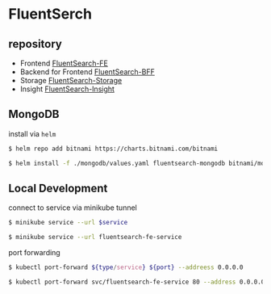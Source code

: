 # FluentSerch

## repository
- Frontend [FluentSearch-FE](https://github.com/yee2542/FluentSearch-FE)
- Backend for Frontend [FluentSearch-BFF](https://github.com/yee2542/FluentSearch-BFF)
- Storage [FluentSearch-Storage](https://github.com/yee2542/FluentSearch-Storage)
- Insight [FluentSearch-Insight](https://github.com/yee2542/FluentSearch-Insight)

## MongoDB
install via `helm`

```sh
$ helm repo add bitnami https://charts.bitnami.com/bitnami

$ helm install -f ./mongodb/values.yaml fluentsearch-mongodb bitnami/mongodb-sharded
```

## Local Development

connect to service via minikube tunnel

```sh
$ minikube service --url $service

$ minikube service --url fluentsearch-fe-service
```

port forwarding

```sh
$ kubectl port-forward ${type/service} ${port} --addreess 0.0.0.0

$ kubectl port-forward svc/fluentsearch-fe-service 80 --address 0.0.0.0
```